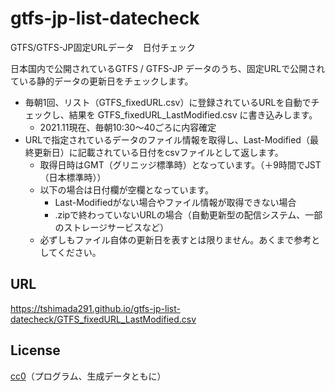 # gtfs-jp-list-datecheck
GTFS/GTFS-JP固定URLデータ　日付チェック

日本国内で公開されているGTFS / GTFS-JP データのうち、固定URLで公開されている静的データの更新日をチェックします。
* 毎朝1回、リスト（GTFS_fixedURL.csv）に登録されているURLを自動でチェックし、結果を GTFS_fixedURL_LastModified.csv に書き込みします。
  * 2021.11現在、毎朝10:30～40ごろに内容確定
* URLで指定されているデータのファイル情報を取得し、Last-Modified（最終更新日）に記載されている日付をcsvファイルとして返します。
  * 取得日時はGMT（グリニッジ標準時）となっています。（＋9時間でJST（日本標準時））
  * 以下の場合は日付欄が空欄となっています。
    * Last-Modifiedがない場合やファイル情報が取得できない場合
    * .zipで終わっていないURLの場合（自動更新型の配信システム、一部のストレージサービスなど）
  * 必ずしもファイル自体の更新日を表すとは限りません。あくまで参考としてください。

## URL
https://tshimada291.github.io/gtfs-jp-list-datecheck/GTFS_fixedURL_LastModified.csv

## License
[cc0](https://creativecommons.org/publicdomain/zero/1.0/deed.ja)（プログラム、生成データともに）
